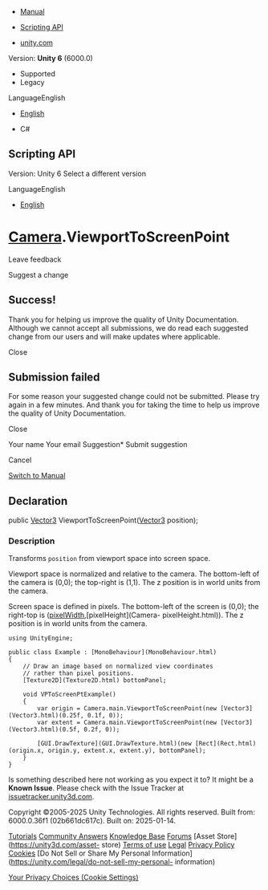 [ ]()

  * [Manual](../Manual/index.html)
  * [Scripting API](../ScriptReference/index.html)

  * [unity.com](https://unity.com/)

Version: **Unity 6** (6000.0)

  * Supported
  * Legacy

LanguageEnglish

  * [English]()

  * C#

[ ](https://docs.unity3d.com)

## Scripting API

Version: Unity 6 Select a different version

LanguageEnglish

  * [English]()

#  [Camera](Camera.html).ViewportToScreenPoint

Leave feedback

Suggest a change

## Success!

Thank you for helping us improve the quality of Unity Documentation. Although
we cannot accept all submissions, we do read each suggested change from our
users and will make updates where applicable.

Close

## Submission failed

For some reason your suggested change could not be submitted. Please <a>try
again</a> in a few minutes. And thank you for taking the time to help us
improve the quality of Unity Documentation.

Close

Your name Your email Suggestion* Submit suggestion

Cancel

[Switch to Manual](../Manual/class-Camera.html "Go to Camera Component in the
Manual")

## Declaration

public [Vector3](Vector3.html) ViewportToScreenPoint([Vector3](Vector3.html)
position);

### Description

Transforms `position` from viewport space into screen space.

Viewport space is normalized and relative to the camera. The bottom-left of
the camera is (0,0); the top-right is (1,1). The z position is in world units
from the camera.  
  
Screen space is defined in pixels. The bottom-left of the screen is (0,0); the
right-top is ([pixelWidth](Camera-pixelWidth.html),[pixelHeight](Camera-
pixelHeight.html)). The z position is in world units from the camera.

    
    
    using UnityEngine;  
      
    public class Example : [MonoBehaviour](MonoBehaviour.html)
    {
        // Draw an image based on normalized view coordinates
        // rather than pixel positions.
        [Texture2D](Texture2D.html) bottomPanel;  
      
        void VPToScreenPtExample()
        {
            var origin = Camera.main.ViewportToScreenPoint(new [Vector3](Vector3.html)(0.25f, 0.1f, 0));
            var extent = Camera.main.ViewportToScreenPoint(new [Vector3](Vector3.html)(0.5f, 0.2f, 0));  
      
            [GUI.DrawTexture](GUI.DrawTexture.html)(new [Rect](Rect.html)(origin.x, origin.y, extent.x, extent.y), bottomPanel);
        }
    }
    

Is something described here not working as you expect it to? It might be a
**Known Issue**. Please check with the Issue Tracker at
[issuetracker.unity3d.com](https://issuetracker.unity3d.com).

Copyright ©2005-2025 Unity Technologies. All rights reserved. Built from:
6000.0.36f1 (02b661dc617c). Built on: 2025-01-14.

[Tutorials](https://unity3d.com/learn) [Community
Answers](https://answers.unity3d.com) [Knowledge
Base](https://support.unity3d.com/hc/en-us)
[Forums](https://forum.unity3d.com) [Asset Store](https://unity3d.com/asset-
store) [Terms of use](https://docs.unity3d.com/Manual/TermsOfUse.html)
[Legal](https://unity.com/legal) [Privacy
Policy](https://unity.com/legal/privacy-policy)
[Cookies](https://unity.com/legal/cookie-policy) [Do Not Sell or Share My
Personal Information](https://unity.com/legal/do-not-sell-my-personal-
information)

[Your Privacy Choices (Cookie Settings)](javascript:void\(0\);)


